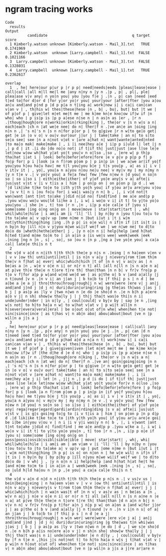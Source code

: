 # ngram tracing works

    Code
      results
    Output
              candidate                                      q target     score
      1 Kimberly.watson unknown [Kimberly.watson - Mail_3].txt   TRUE 0.1741969
      2 Kimberly.watson  unknown [Larry.campbell - Mail_1].txt  FALSE 0.1021166
      3  Larry.campbell unknown [Kimberly.watson - Mail_3].txt  FALSE 0.1328031
      4  Larry.campbell  unknown [Larry.campbell - Mail_1].txt   TRUE 0.2362617
                                                                                                                                                                                                                                                                                                                                                                                                                                                                                                                                                                                                                                                                                                                                                                                                                                                                                                                                                                                                                                                                                                                                                                                                                                                                                                                                                                                                                                                                                                                                                                                                                                                                                                                                                                                                                                                                                                                                                                                                                                                                                                                                                                                                                                                                                                                                                                                                                                                                                                                                                                  overlap
      1  , he| here|our p|ur p |r p p| need|needs|eeds |pleas|lease|ease | call|call |all m|ll me|l me |any n|ny n |y n .|p , p| , pl|, ple| plea|ase v|v any| n yo|n you| you |you f|e j .|n , p| can |need |eed t|ed to|for d|or d |for y|or yo|r you| your|your |after|fter |you a|ou an|u and|and p|nd p |d p p|a n t|ing a| work|now i| i ca|i can|can v|an v | , th|his w| thes|these|hese |n , b| , bu|, but| but |t we | of p|of p | give|let m|et me|t me | me k|me kn|e kno|ow if|w if |n who| who | p is|p is |p p a|ese n|se n | n as|n as |er , |r n .|thoug|hough|ore n|worki|orkin|rking|king |, the|or v |s n w|s a n| each|each |ch n |at we|e nee| do n| ther|f n .|ve an|e an |oing |ing n|n n ,| 's n|'s n |s n n|for p|or p | to g|give |r n w|to ge|o get| get |e in |o v o| v ou|v our|our j|ur j | take|take | an n| to s|to se|o see| see |n a n|not v|ot v |are a|hat n| want|wante|anted|nted |to ma|o mak| make|make | , i |i nee|hey a|e j i|p p i|uld l| let |j n ,| p d | it .|i do |do no|o not| if t|if th| just|just |ase l|se le|e let|now w|ow wh|hat y|at yo|t you|v n o|lso ,|so , |ere w| p th|p tha|hat i|at i | look| befo|befor|efore|fore |e v p|v p p|p p f| p fo|p for| p i |look |a n f|rom p|om p | p in|p in | we a|we ar|if yo|f you|you h|ou ha|u hav| me t|l you|you b|e j t|s you|p , a| as i| i v | v it|v it | , yo|, you|a n a|you n|ou ne|u nee| v my|v my | my n|my n |y n t|e v .| v yo|v you| a fe|a few| few |few n|ew n |d you| n so|n so | so i|so i | eith|eithe|ither| of y|of yo|e any|s v a| afte|i jus|ust v|st v |i v t|is a | him | p on|p on | on p|on p |p d .| we '|d lik|ike t|ke to|e to |ith y|th yo|h you| if y|ou ar|u are|you v|ou v |u v t| n i |ou fo|u for| i wa|i was|y n n| b , |, i v|d not|t wan|want |ant t|nt to|ake j|did n|id no| find|find | me a|e and|p p .|you w|ou wo|u wou|ld li|ke a |, i w| i wo|o v i| it t| to y|to yo|o you|you .| she |n , t| too |r n ,|n , i|p p o|e cal|e if |you s| some|some |ing o|ng on|g on | move|move | star|start|tart | , wh| whil|while|hile | i am|i am |i 'll| 'll | by n|by n |you t|ou to|u to |to ta|ake a| v up|v up |ome n|me n |but i|ut i |t i w|m not|ythin|thing|hing |ing .|h p p| is o|e wil| n if|n if |it is|t is | n by|n by |ill n|o v y|you m|we wi|if we|f we | we n|we ne| to d|to do|o do |wheth|hethe|ether| j , |y n o|n n i| help|help |and h|hat h|ted t|and m|me to|m to | in a|in a |is we|s wee| week|week |eek .|ning |ng n |n , s| , so|, so |ou n |n p ,|ng a |ve yo|e you| a ca|a cal| late|e thi|s n t
      2                                                                                                                                                                                                                                                                                                                                                                                                                                                                                                                                                                                                                                                                                                                                                                                                                                                                                                                                                                                                                                                                                                                                                                                                                                                                                                                                                                                                                                                                                     the v|d v a|d n n|ith t|th th|h the|e p n|s n .|eing | n ha|een v|en v | v v |ow th| unti|until|ntil | is n|n v a|y j n|every|rom t|om th|m the|v n f|hat a| ever| whic|which|hich |t of |n n v| v as|v as | n be|as a |n , w|e v o|e n i| or n|r n t| all |all n|ll n |s n a|e n a| at p|ve th|e the|e n t|ore t|re th| than|than |n n b| v fr|v fro|p p t|o v f|for a|p p w|and w|nd we|d we | as p|the o| b v |and a|ally |j n t|ound |v n .|n v i| an j|an j | b to|b to |f thi| p s | n d | be a|be a |e a j| thro|throu|hroug|rough|j n w| were|were |ere v| j an|j and|and j|nd j |d j n| duri|durin|uring|ring |g the|as th|was j|as j | b j | p as|p as |ly v |two n|wo n |e do |e sho|d n .|e n b|h p a|ere a|o v j| n sh| show|w tha|ly j | j th|j tha|t was|o thi|s n i| unde|under|nder | in o|ly , | coul|could| v by|v by | say |e n ,|ing w|s not| to h|to ha|a n w| to w|hat v|at v | p wi|t all|n n h|sever|evera|veral|eral | be o|out o|ut of|n whe| when|hen t|e not| sinc|since|ince | as t|has v| n ab|n abo| abou|about|bout |ve n |p wil|n a j|s a j
      3                                                                                                                                                                          , he| here|our p|ur p |r p p| need|pleas|lease|ease | call|call |any n|ny n |y n .|p , p|v any| n yo|n you| you |e j .|n , p| can |d n t|need |eed t|ed to|for y|or yo|r you| your|your |after|fter |you a|ou an|u and|and p|nd p |d p p|had a|d a n|a n t| work|now i| i ca|i can|can v|an v | , th|his w| thes|these|hese |n , b| , bu|, but| but |t we | of p|of p | give|given|iven |let m|et me|t me | me k|me kn|e kno|ow if|w if |the d|he d |e d n| who | p is|p is |p p a|ese n|se n | n as|n as |r n .|thoug|hough|ore n|king |, the|or v |s n w|s a n| each|each |ch n |at we| do n| ther|f n .|ve an| goin|going|oing |n n ,| 's n|'s n |s n n|for p|or p | to g|give |r n w|to ge|o get| get |e in |o v o| v ou|v our| take|take | an n| to s|to se|o see| see |n a n|not v|ot v |are a|hat n| want|to ma|o mak| make|make | , i |i nee|hey a|e j i| let |n , j|j n ,| p d |i do | if t|if th| just|just |ase l|se le|e let|now w|ow wh|hat y|at yo|t you|e for|v n o|lso ,|so , |ere w| p th|p tha|hat i|at i | look| befo|befor|efore|fore | p fo|p for| p i |look |a n f|rom p|om p | p in|p in |if yo|f you|you h|ou ha|u hav| me t|you b|e j t|s you|p , a| as i| i v | v it|v it | , yo|, you|a n a|you n| v my|v my | my n|my n |e v .| v yo|v you| few |few n|ew n |d you| n so|n so | so i|so i | eith|eithe|ither| of y|of yo|e any| rega|regar|egard|gardi|ardin|rding|ding |s v a| afte|i jus|ust v|st v | is g|s goi|ng to|g to |i v t|is a | him | on p|on p |n p d|p d .|d lik|ike t|ke to|e to |ith y|th yo|h you| if y|ou ar|u are|e goi| be i|be in|you v|ou v | n i |i v y|i was|y n n| b , |, i v|want |ant t|nt to|ake j|did n| find|find | me a|e and|p p .|you w|ke a |, i w| i wo|o v i| it t| to y|to yo|o you|n , t| too |r n ,|n , i|p p o|e if |you s| some|some |ing o|ng on|g on | poss|possi|ossib|ssibl|sible|ible | move| star|start| , wh|, whi| whil|while|hile | i am|i am | am v|am v |i 'll| 'll | by n|by n |you t|ou to|u to |to ta|ake a| v up|v up | put |ome n|me n |but i|ut i |t i w|m not|thing|hing |h p p| is o| on n|on n | he w|e wil| n if|n if |t is | n by|n by | by p|by p |ill n|you m|we wi|if we|f we | to d|to do|o do | v wh| j , |y n o|n n i| help|help |and h|hat h|at he|t he |and m|me to|m to | in a|in a | week|week |eek .|ning |n , s| , so|, so |uld h|ld ha|ou n |n p ,|e you| a ca|a cal|e thi|s n t
      4                                                                                                                                                                                                                                                                                                                                                                                                                                                                                                                                                                                                                                                                                                                                                                                                                                                                                                                                                                                                                                                                                                                                                                                                                                                                                                                                                                   the v|d v a|n d n|d n n|ith t|th th|h the|e p n|s n .| v us|v us | bein|being|eing | n ha|een v|en v | v v |ow th| unti|until|ntil | is n|n v a|y j n|every|s v t|rom t|om th|m the|v n f|hat a| ever| j j | whic|which|hich | n wa|n was|t of |n n v| v as|v as | n be|as a |n , w|v n a|j j n|e v o|e n i| or n|r n t| all |all n|ll n |s n a|ne n |e n a| at p|ve th|e the|e n t|ore t|re th| than|than |d n a|n n b|j n v|v n n| v fr|v fro|p p t|for a|n j n|p p w| on a|on a |and w|for j|or j | as p|the o| b v |and a|ally |j n t|ound |v n .|n v i|n n s| of a| an j|an j | b to|b to |f thi| p s | n d |e a j| thro|throu|hroug|rough|j n w|n wer| were|were |ere v|e j a| j an|j and|and j|nd j |d j n| duri|durin|uring|ring |g the|was t|n whi|was j|as j | b j | p as|p as |ly v |two n|wo n |e do | d , | we s|e sho|d n .|e n b|h p a|is no|ere a|o v j| n sh|n sho| show|w tha|ly j | j th|j tha|t was|s n i| unde|under|nder |e n d|ly , | coul|could| v by|v by |f n t|e n ,|his j|s not|not t| to h|to ha|a n w|s j t|hat v|at v | p wi|n n h|out o|ut of| when|hen t|e not| sinc|since|ince | as t|has v| n ab|n abo| abou|about|bout |ve n |p wil|n a j|s a j|re ar|are n

